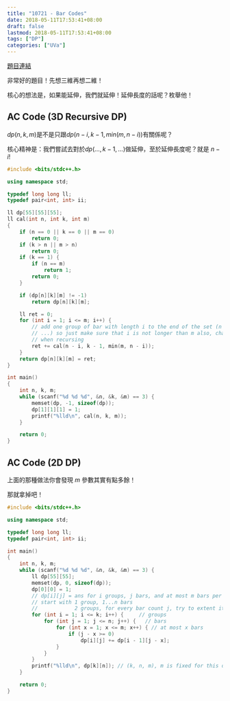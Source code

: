 ```yaml
---
title: "10721 - Bar Codes"
date: 2018-05-11T17:53:41+08:00
draft: false
lastmod: 2018-05-11T17:53:41+08:00
tags: ["DP"]
categories: ["UVa"]
---
```


[題目連結](https://uva.onlinejudge.org/index.php?option=com_onlinejudge&Itemid=8&category=24&page=show_problem&problem=1662)

非常好的題目！先想三維再想二維！

核心的想法是，如果能延伸，我們就延伸！延伸長度的話呢？枚舉他！

<!--more-->

## AC Code (3D Recursive DP)

$dp(n, k, m)$是不是只跟$dp(n - i, k - 1, min(m, n - i))$有關係呢？

核心精神是：我們嘗試去對於$dp(..., k - 1, ...)$做延伸，至於延伸長度呢？就是 $n - i$!

```c++
#include <bits/stdc++.h>

using namespace std;

typedef long long ll;
typedef pair<int, int> ii;

ll dp[55][55][55];
ll cal(int n, int k, int m)
{
    if (n == 0 || k == 0 || m == 0)
        return 0;
    if (k > n || m > n)
        return 0;
    if (k == 1) {
        if (n == m)
            return 1;
        return 0;
    }

    if (dp[n][k][m] != -1)
        return dp[n][k][m];

    ll ret = 0;
    for (int i = 1; i <= m; i++) {
        // add one group of bar with length i to the end of the set (n - i, k - 1,
        // ...) so just make sure that i is not longer than m also, change the m
        // when recursing
        ret += cal(n - i, k - 1, min(m, n - i));
    }
    return dp[n][k][m] = ret;
}

int main()
{
    int n, k, m;
    while (scanf("%d %d %d", &n, &k, &m) == 3) {
        memset(dp, -1, sizeof(dp));
        dp[1][1][1] = 1;
        printf("%lld\n", cal(n, k, m));
    }

    return 0;
}
```

## AC Code (2D DP)

上面的那種做法你會發現 $m$ 參數其實有點多餘！

那就拿掉吧！

```c++
#include <bits/stdc++.h>

using namespace std;

typedef long long ll;
typedef pair<int, int> ii;

int main()
{
    int n, k, m;
    while (scanf("%d %d %d", &n, &k, &m) == 3) {
        ll dp[55][55];
        memset(dp, 0, sizeof(dp));
        dp[0][0] = 1;
        // dp[i][j] = ans for i groups, j bars, and at most m bars per groups
        // start with 1 group, 1...n bars
        //            2 groups, for every bar count j, try to extent it with 1 group (j - (1 ~ m))
        for (int i = 1; i <= k; i++) {     // groups
            for (int j = 1; j <= n; j++) {   // bars
                for (int x = 1; x <= m; x++) { // at most x bars
                    if (j - x >= 0)
                        dp[i][j] += dp[i - 1][j - x];
                }
            }
        }
        printf("%lld\n", dp[k][n]); // (k, n, m), m is fixed for this dp table
    }

    return 0;
}
```
